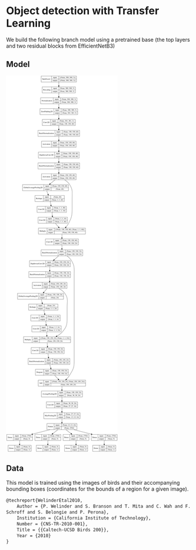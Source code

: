# Object detection with Transfer Learning

We build the following branch model using a pretrained base
(the top layers and two residual blocks from EfficientNetB3)

## Model

![Brach Model](images/model.png)

## Data

This model is trained using the images of birds and their accompanying bounding boxes
(coordinates for the bounds of a region for a given image).


    @techreport{WelinderEtal2010,
        Author = {P. Welinder and S. Branson and T. Mita and C. Wah and F. Schroff and S. Belongie and P. Perona},
        Institution = {California Institute of Technology},
        Number = {CNS-TR-2010-001},
        Title = {{Caltech-UCSD Birds 200}},
        Year = {2010}
    }